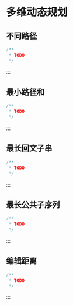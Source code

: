 # 多维动态规划

## 不同路径

```java []
/**
 * TODO
 */
```

:::

## 最小路径和

```java []
/**
 * TODO
 */
```

:::

## 最长回文子串

```java []
/**
 * TODO
 */
```

:::

## 最长公共子序列

```java []
/**
 * TODO
 */
```

:::

## 编辑距离

```java []
/**
 * TODO
 */
```

:::
